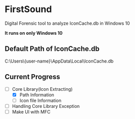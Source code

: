 # FirstSound
Digital Forensic tool to analyze IconCache.db in Windows 10

**It runs on only Windows 10**

## Default Path of IconCache.db
C:\Users\\{user-name}\AppData\Local\IconCache.db

## Current Progress

- [ ] Core Library(Icon Extracting)
  - [x] Path Information
  - [ ] Icon file Information
- [ ] Handling Core Library Exception
- [ ] Make UI with MFC
